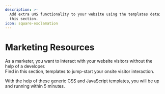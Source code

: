 ```yaml
---
description: >-
  Add extra uMS functionality to your website using the templates detailed in
  this section.
icon: square-exclamation
---
```


# Marketing Resources

As a marketer, you want to interact with your website visitors without the help of a developer.\
Find in this section, templates to jump-start your onsite visitor interaction.

With the help of these generic CSS and JavaScript templates, you will be up and running within 5 minutes.
